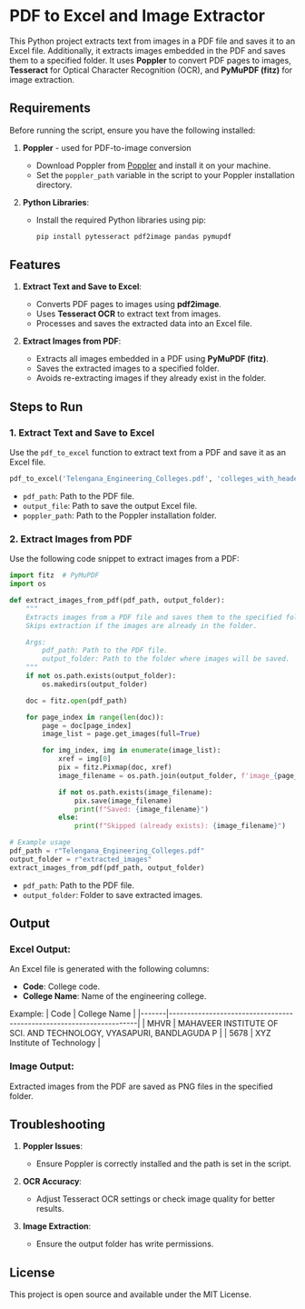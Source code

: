 # PDF to Excel and Image Extractor

This Python project extracts text from images in a PDF file and saves it to an Excel file. Additionally, it extracts images embedded in the PDF and saves them to a specified folder. It uses **Poppler** to convert PDF pages to images, **Tesseract** for Optical Character Recognition (OCR), and **PyMuPDF (fitz)** for image extraction.

## Requirements

Before running the script, ensure you have the following installed:

1. **Poppler** - used for PDF-to-image conversion
   - Download Poppler from [Poppler](https://poppler.freedesktop.org/) and install it on your machine.
   - Set the `poppler_path` variable in the script to your Poppler installation directory.

2. **Python Libraries**:
   - Install the required Python libraries using pip:
     ```bash
     pip install pytesseract pdf2image pandas pymupdf
     ```

## Features

1. **Extract Text and Save to Excel**:
   - Converts PDF pages to images using **pdf2image**.
   - Uses **Tesseract OCR** to extract text from images.
   - Processes and saves the extracted data into an Excel file.

2. **Extract Images from PDF**:
   - Extracts all images embedded in a PDF using **PyMuPDF (fitz)**.
   - Saves the extracted images to a specified folder.
   - Avoids re-extracting images if they already exist in the folder.

## Steps to Run

### 1. Extract Text and Save to Excel

Use the `pdf_to_excel` function to extract text from a PDF and save it as an Excel file.

```python
pdf_to_excel('Telengana_Engineering_Colleges.pdf', 'colleges_with_header.xlsx', 'C:\\Program Files (x86)\\poppler-24.08.0\\Library\\bin')
```
- `pdf_path`: Path to the PDF file.
- `output_file`: Path to save the output Excel file.
- `poppler_path`: Path to the Poppler installation folder.

### 2. Extract Images from PDF

Use the following code snippet to extract images from a PDF:

```python
import fitz  # PyMuPDF
import os

def extract_images_from_pdf(pdf_path, output_folder):
    """
    Extracts images from a PDF file and saves them to the specified folder.
    Skips extraction if the images are already in the folder.

    Args:
        pdf_path: Path to the PDF file.
        output_folder: Path to the folder where images will be saved.
    """
    if not os.path.exists(output_folder):
        os.makedirs(output_folder)

    doc = fitz.open(pdf_path)

    for page_index in range(len(doc)):
        page = doc[page_index]
        image_list = page.get_images(full=True)

        for img_index, img in enumerate(image_list):
            xref = img[0]
            pix = fitz.Pixmap(doc, xref)
            image_filename = os.path.join(output_folder, f'image_{page_index}_{img_index}.png')

            if not os.path.exists(image_filename):
                pix.save(image_filename)
                print(f"Saved: {image_filename}")
            else:
                print(f"Skipped (already exists): {image_filename}")

# Example usage
pdf_path = r"Telengana_Engineering_Colleges.pdf"
output_folder = r"extracted_images"
extract_images_from_pdf(pdf_path, output_folder)
```
- `pdf_path`: Path to the PDF file.
- `output_folder`: Folder to save extracted images.

## Output

### Excel Output:
An Excel file is generated with the following columns:
- **Code**: College code.
- **College Name**: Name of the engineering college.

Example:
| Code  | College Name                                                        |
|-------|---------------------------------------------------------------------|
| MHVR  | MAHAVEER INSTITUTE OF SCI. AND TECHNOLOGY, VYASAPURI, BANDLAGUDA P  |
| 5678  | XYZ Institute of Technology                                         |

### Image Output:
Extracted images from the PDF are saved as PNG files in the specified folder.

## Troubleshooting

1. **Poppler Issues**:
   - Ensure Poppler is correctly installed and the path is set in the script.

2. **OCR Accuracy**:
   - Adjust Tesseract OCR settings or check image quality for better results.

3. **Image Extraction**:
   - Ensure the output folder has write permissions.

## License

This project is open source and available under the MIT License.

